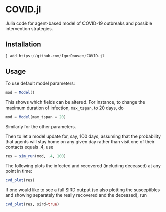 # COVID.jl

Julia code for agent-based model of COVID-19 outbreaks and possible intervention strategies.

## Installation
```julia
] add https://github.com/IgorDouven/COVID.jl
```
## Usage
To use default model parameters:
```julia
mod = Model()
```
This shows which fields can be altered. For instance, to change the maximum duration of infection, `max_tspan`, to 20 days, do
```julia
mod = Model(max_tspan = 20)
```
Similarly for the other parameters.

Then to let a model update for, say, 100 days, assuming that the probability that agents will stay home on any given day rather than visit one of their contacts equals .4, use
```julia
res = sim_run(mod, .4, 100)
```

The following plots the infected and recovered (including deceased) at any point in time:
```julia
cvd_plot(res)
```
If one would like to see a full SIRD output (so also plotting the susceptibles and showing separately the really recovered and the deceased), run
```julia
cvd_plot(res, sird=true)
```
